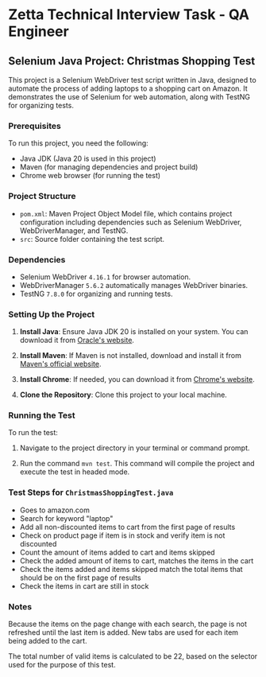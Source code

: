 # Zetta Technical Interview Task - QA Engineer

## Selenium Java Project: Christmas Shopping Test

This project is a Selenium WebDriver test script written in Java, designed to automate the process of adding laptops to a shopping cart on Amazon. It demonstrates the use of Selenium for web automation, along with TestNG for organizing tests.

### Prerequisites

To run this project, you need the following:

- Java JDK (Java 20 is used in this project)
- Maven (for managing dependencies and project build)
- Chrome web browser (for running the test)

### Project Structure

- `pom.xml`: Maven Project Object Model file, which contains project configuration including dependencies such as Selenium WebDriver, WebDriverManager, and TestNG.
- `src`: Source folder containing the test script.

### Dependencies

- Selenium WebDriver `4.16.1` for browser automation.
- WebDriverManager `5.6.2` automatically manages WebDriver binaries.
- TestNG `7.8.0` for organizing and running tests.

### Setting Up the Project

1. **Install Java**: Ensure Java JDK 20 is installed on your system. You can download it from [Oracle's website](https://www.oracle.com/java/technologies/javase/jdk20-archive-downloads.html).

2. **Install Maven**: If Maven is not installed, download and install it from [Maven's official website](https://maven.apache.org/download.cgi).

4. **Install Chrome**: If needed, you can download it from [Chrome's website](www.google.com/chrome).

3. **Clone the Repository**: Clone this project to your local machine.

### Running the Test

To run the test:

1. Navigate to the project directory in your terminal or command prompt.

2. Run the command `mvn test`. This command will compile the project and execute the test in headed mode.

### Test Steps for `ChristmasShoppingTest.java`

- Goes to amazon.com
- Search for keyword "laptop"
- Add all non-discounted items to cart from the first page of results
- Check on product page if item is in stock and verify item is not discounted
- Count the amount of items added to cart and items skipped
- Check the added amount of items to cart, matches the items in the cart
- Check the items added and items skipped match the total items that should be on the first page of results
- Check the items in cart are still in stock

### Notes

Because the items on the page change with each search, the page is not refreshed until the last item is added. New tabs are used for each item being added to the cart.

The total number of valid items is calculated to be 22, based on the selector used for the purpose of this test.
